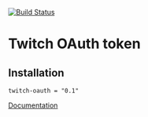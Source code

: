 [![Build Status](https://travis-ci.org/shempignon/twitch-oauth.svg?branch=master)](https://travis-ci.org/shempignon/twitch-oauth)

Twitch OAuth token
===

Installation
---

```
twitch-oauth = "0.1"
```

[Documentation](https://docs.rs/twitch-oauth/)
